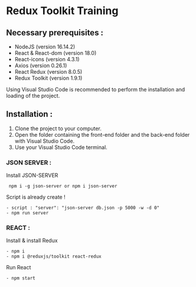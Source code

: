 # Redux Toolkit Training

## Necessary prerequisites :

- NodeJS (version 16.14.2)
- React & React-dom (version 18.0)
- React-icons (version 4.3.1)
- Axios (version 0.26.1)
- React Redux (version 8.0.5)
- Redux Toolkit (version 1.9.1)

Using Visual Studio Code is recommended to perform the installation and loading of the project.

## Installation :

1. Clone the project to your computer.
2. Open the folder containing the front-end folder and the back-end folder with Visual Studio Code.
3. Use your Visual Studio Code terminal.

### JSON SERVER :

Install JSON-SERVER

```
 npm i -g json-server or npm i json-server
```

Script is already create !

```
- script : "server": "json-server db.json -p 5000 -w -d 0"
- npm run server
```

### REACT :

Install & install Redux

```
- npm i
- npm i @reduxjs/toolkit react-redux
```

Run React

```
- npm start
```
